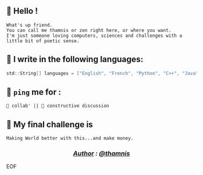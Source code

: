 ## 👋 Hello !
    What's up friend.
    You can call me thamnis or zen right here, or where you want.
    I'm just someone loving computers, sciences and challenges with a little bit of poetic sense.

## 🎹 I write in the following languages:
``` C
std::String[] languages = ["English", "French", "Python", "C++", "Java", "HTML", "CSS" , "JS", "PHP"];
```

## 💬 ```ping``` me for : 
    🤝 collab' || 🏦 constructive discussion

## 🎯 My final challenge is  
    Making World better with this...and make money.


_<h3 style="text-align:center;"><u>Author</u> : <a href="https://github.com/thamnis">@thamnis</a></h3>_

EOF
<!--
**thamnis/thamnis** is a ✨ _special_ ✨ repository because its `README.md` (this file) appears on your GitHub profile.

Here are some ideas to get you started:

- 🔭 I’m currently working on ...
- 🌱 I’m currently learning ...
- 👯 I’m looking to collaborate on ...
- 🤔 I’m looking for help with ...
- 💬 Ask me about ...
- 📫 How to reach me: ...
- 😄 Pronouns: ...
- ⚡ Fun fact: ...
-->
